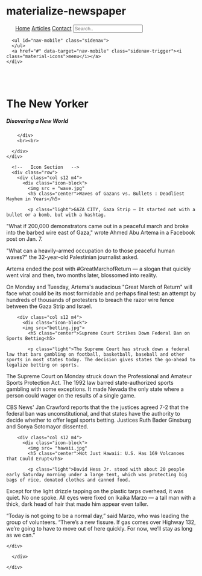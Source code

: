 # materialize-newspaper
<!DOCTYPE html>
<html lang="en">
<head>
  <meta http-equiv="Content-Type" content="text/html; charset=UTF-8"/>
  <meta name="viewport" content="width=device-width, initial-scale=1"/>
  <title>The New Yorker</title>

  <!-- CSS  -->
  <link href="https://fonts.googleapis.com/icon?family=Material+Icons" rel="stylesheet">
  <link href="css/materialize.css" type="text/css" rel="stylesheet" media="screen,projection"/>
  <link href="css/style.css" type="text/css" rel="stylesheet" media="screen,projection"/>
</head>
<body>
  <nav class="white" role="navigation">
    <div class="nav-wrapper container">
      <ul class="right hide-on-med-and-down">
          <nav>
    <div class="topnav">
  <a class="active" href="#home">Home</a>
  <a href="#about">Articles</a>
  <a href="#contact">Contact</a>
  <input type="text" placeholder="Search.."> 
    </div>
  </nav>
      </ul>

      <ul id="nav-mobile" class="sidenav">
      </ul>
      <a href="#" data-target="nav-mobile" class="sidenav-trigger"><i class="material-icons">menu</i></a>
    </div>
  </nav>

  <div id="index-banner" class="parallax-container">
    <div class="section no-pad-bot">
      <div class="container">
        <br><br>
        <h1 class="header center"> The New Yorker</h1>
        <div class="row center">
          <h5 class="header col s12 light">Disovering a New World</h5>
        </div>
         
        </div>
        <br><br>

      </div>
    </div>

  <div class="container">
    <div class="section">

      <!--   Icon Section   -->
      <div class="row">
        <div class="col s12 m4">
          <div class="icon-block">
            <img src = "wave.jpg"
            <h5 class="center">Waves of Gazans vs. Bullets : Deadliest Mayhem in Years</h5>

            <p class="light">GAZA CITY, Gaza Strip — It started not with a bullet or a bomb, but with a hashtag.

"What if 200,000 demonstrators came out in a peaceful march and broke into the barbed wire east of Gaza," wrote Ahmed Abu Artema in a Facebook post on Jan. 7.

"What can a heavily-armed occupation do to those peaceful human waves?" the 32-year-old Palestinian journalist asked.

Artema ended the post with #GreatMarchofReturn — a slogan that quickly went viral and then, two months later, blossomed into reality.

On Monday and Tuesday, Artema's audacious "Great March of Return" will face what could be its most formidable and perhaps final test: an attempt by hundreds of thousands of protesters to breach the razor wire fence between the Gaza Strip and Israel.

</p>
          </div>
        </div>

        <div class="col s12 m4">
          <div class="icon-block">
          <img src="betting.jpg">
            <h5 class="center">Supreme Court Strikes Down Federal Ban on Sports Betting<h5>

            <p class="light">The Supreme Court has struck down a federal law that bars gambling on football, basketball, baseball and other sports in most states today. The decision gives states the go-ahead to legalize betting on sports.

The Supreme Court on Monday struck down the Professional and Amateur Sports Protection Act. The 1992 law barred state-authorized sports gambling with some exceptions. It made Nevada the only state where a person could wager on the results of a single game.

CBS News' Jan Crawford reports that the the justices agreed 7-2 that the federal ban was unconstitutional, and that states have the authority to decide whether to offer legal sports betting. Justices Ruth Bader Ginsburg and Sonya Sotomayor dissented.</p>
          </div>
        </div>

        <div class="col s12 m4">
          <div class="icon-block">
            <img src= "hawaii.jpg"
            <h5 class="center">Not Just Hawaii: U.S. Has 169 Volcanoes That Could Erupt</h5>

            <p class="light">David Hess Jr. stood with about 20 people early Saturday morning under a large tent, which was protecting big bags of rice, donated clothes and canned food.

Except for the light drizzle tapping on the plastic tarps overhead, it was quiet. No one spoke. All eyes were fixed on Ikaika Marzo — a tall man with a thick, dark head of hair that made him appear even taller.

“Today is not going to be a normal day,” said Marzo, who was leading the group of volunteers. “There’s a new fissure. If gas comes over Highway 132, we’re going to have to move out of here quickly. For now, we’ll stay as long as we can.”</p>
          </div>
        </div>
      </div>

    </div>
  </div>


  <div class="parallax-container valign-wrapper">
    <div class="section no-pad-bot">
      <div class="container">
        <div class="row center">
        </div>
      </div>
    </div>
 
      </div>

    </div>
  </div>

  <!--  Scripts-->
  <script src="https://code.jquery.com/jquery-2.1.1.min.js"></script>
  <script src="js/materialize.js"></script>
  <script src="js/init.js"></script>

  </body>
</html>
